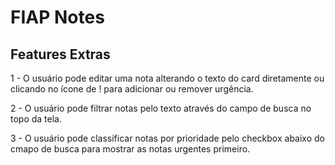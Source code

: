 # FIAP Notes

## Features Extras

1 - O usuário pode editar uma nota alterando o texto do card diretamente ou clicando no ícone de ! para adicionar ou remover urgência.

2 - O usuário pode filtrar notas pelo texto através do campo de busca no topo da tela.

3 - O usuário pode classificar notas por prioridade pelo checkbox abaixo do cmapo de busca para mostrar as notas urgentes primeiro.

